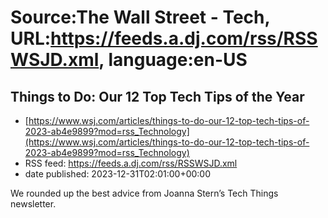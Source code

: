 # Source:The Wall Street - Tech, URL:https://feeds.a.dj.com/rss/RSSWSJD.xml, language:en-US

## Things to Do: Our 12 Top Tech Tips of the Year
 - [https://www.wsj.com/articles/things-to-do-our-12-top-tech-tips-of-2023-ab4e9899?mod=rss_Technology](https://www.wsj.com/articles/things-to-do-our-12-top-tech-tips-of-2023-ab4e9899?mod=rss_Technology)
 - RSS feed: https://feeds.a.dj.com/rss/RSSWSJD.xml
 - date published: 2023-12-31T02:01:00+00:00

We rounded up the best advice from Joanna Stern’s Tech Things newsletter.

